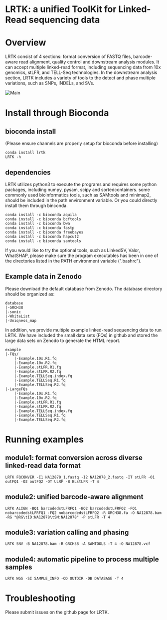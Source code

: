 # LRTK: a unified ToolKit for Linked-Read sequencing data
# Overview
 LRTK consist of 4 sections: format conversion of FASTQ files, barcode-aware read alignment, quality control and downstream analysis modules. It can accept multiple linked-read format, including sequencing data from 10x genomics, stLFR, and TELL-Seq technologies. In the downstream analysis section, LRTK includes a variety of tools to the detect and phase multiple variations, such as SNPs, INDELs, and SVs.
 
![Main](https://user-images.githubusercontent.com/3699571/163749053-543ed7df-fb8f-4aa7-8c7e-3615b756e759.gif)
# Install through Bioconda
## bioconda install
(Please ensure channels are properly setup for bioconda before installing)
```
conda install lrtk
LRTK -h
```
## dependencies
LRTK utilizes python3 to execute the programs and requires some python packages, including numpy, pysam, scipy and sortedcontainers. some commonly used bioinformatics tools, such as SAMtools and minimap2, should be included in the path environment variable. Or you could directly install them through binconda.
```
conda install -c bioconda aquila
conda install -c bioconda bcftools
conda install -c bioconda bwa
conda install -c bioconda fastp
conda install -c bioconda freebayes
conda install -c bioconda hapcut2
conda install -c bioconda samtools
```
If you would like to try the optional tools, such as LinkedSV, Valor, WhatSHAP, please make sure the program executables has been in one of the directories listed in the PATH environment variable (".bashrc").
## Example data in Zenodo
Please download the default database from Zenodo.
The database directory should be organized as:
```
database
|-GRCH38
|-sonic
|-WhiteList
|-Uniqness_map
```
In addition, we provide multiple example linked-read sequencing data to run LRTK. We have included the small data sets (FQs) in github and stored the large data sets on Zenodo to generate the HTML report. 
```
example
|-FQs/
    |-Example.10x.R1.fq
    |-Example.10x.R2.fq
    |-Example.stLFR.R1.fq
    |-Example.stLFR.R2.fq
    |-Example.TELLSeq.index.fq
    |-Example.TELLSeq.R1.fq
    |-Example.TELLSeq.R2.fq
|-LargeFQs
    |-Example.10x.R1.fq
    |-Example.10x.R2.fq
    |-Example.stLFR.R1.fq
    |-Example.stLFR.R2.fq
    |-Example.TELLSeq.index.fq
    |-Example.TELLSeq.R1.fq
    |-Example.TELLSeq.R2.fq
```

# Running examples
## module1: format conversion across diverse linked-read data format
```
LRTK FQCONVER -I1 NA12878_1.fastq -I2 NA12878_2.fastq -IT stLFR -O1 outFQ1 -O2 outFQ2 -OT ULRF -B BLstLFR -T 4 
```
## module2: unified barcode-aware alignment
```
LRTK ALIGN -BQ1 barcodedstLFRFQ1 -BQ2 barcodedstLFRFQ2 -FQ1 nobarcodedstLFRFQ1 -FQ2 nobarcodedstLFRFQ2 -R GRCH38.fa -O NA12878.bam -RG "@RG\tID:NA12878\tSM:NA12878" -P stLFR -T 4
```
## module3: variation calling and phasing
```
LRTK SNV -B NA12878.bam -R GRCH38 -A SAMTOOLS -T 4 -O NA12878.vcf
```
## module4: automatic pipeline to process multiple samples
```
LRTK WGS -SI SAMPLE_INFO -OD OUTDIR -DB DATABASE -T 4
```
# Troubleshooting
Please submit issues on the github page for LRTK.
